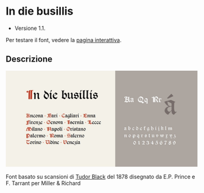 # In die busillis
* Versione 1.1.

Per testare il font, vedere la [pagina interattiva](https://m-casanova.github.io/In-die-busillis/).

## Descrizione
![image](In_die_busillis.jpg)

Font basato su scansioni di [Tudor Black](https://fontsinuse.com/typefaces/40819/tudor-black]) del 1878 disegnato da E.P. Prince e F. Tarrant per Miller &amp; Richard 
